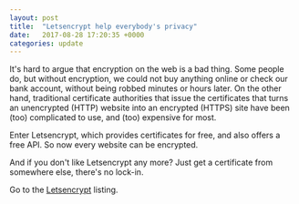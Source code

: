 ```yaml
---
layout: post
title:  "Letsencrypt help everybody's privacy"
date:   2017-08-28 17:20:35 +0000
categories: update
---
```


It's hard to argue that encryption on the web is a bad thing. Some people
do, but without encryption, we could not buy anything online or check our
bank account, without being robbed minutes or hours later. On the other
hand, traditional certificate authorities that issue the certificates that
turns an unencrypted (HTTP) website into an encrypted (HTTPS) site have been
(too) complicated to use, and (too) expensive for most.

Enter Letsencrypt, which provides certificates for free, and also offers
a free API. So now every website can be encrypted.

And if you don't like Letsencrypt any more? Just get a certificate from
somewhere else, there's no lock-in.

Go to the <a href="/products/#Letsencrypt">Letsencrypt</a> listing.

